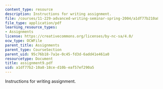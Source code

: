 ```yaml
---
content_type: resource
description: Instructions for writing assignment.
file: /courses/11-229-advanced-writing-seminar-spring-2004/a1df77b210a818ced10beaf57ef290a5_assignment9.pdf
file_type: application/pdf
learning_resource_types:
- Assignments
license: https://creativecommons.org/licenses/by-nc-sa/4.0/
ocw_type: OCWFile
parent_title: Assignments
parent_type: CourseSection
parent_uid: 95c76b18-7a1e-0c45-fd3d-6add41e461a0
resourcetype: Document
title: assignment9.pdf
uid: a1df77b2-10a8-18ce-d10b-eaf57ef290a5
---
```

Instructions for writing assignment.